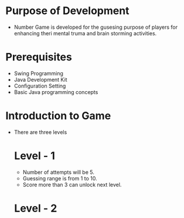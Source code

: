# Purpose of Development 
- Number Game is developed for the gusesing purpose of players for enhancing theri mental truma and brain storming activities.
# Prerequisites 
- Swing Programming
- Java Development Kit
- Configuration Setting
- Basic Java programming concepts
# Introduction to Game 
- There are three levels
  # Level - 1
  - Number of attempts will be 5.
  - Guessing range is from 1 to 10.
  - Score more than 3 can unlock next level.
  # Level - 2
